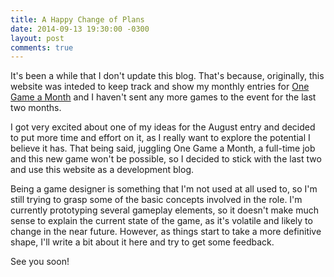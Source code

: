 ```yaml
---
title: A Happy Change of Plans
date: 2014-09-13 19:30:00 -0300
layout: post
comments: true
---
```

It's been a while that I don't update this blog. That's because, originally, this website was inteded 
to keep track and show my monthly entries for [One Game a Month](http://www.onegameamonth.com/) and I
haven't sent any more games to the event for the last two months.

I got very excited about one of my ideas for the August entry and decided to put more time and effort
on it, as I really want to explore the potential I believe it has. That being said, juggling One Game
a Month, a full-time job and this new game won't be possible, so I decided to stick with the last two
and use this website as a development blog.

Being a game designer is something that I'm not used at all used to, so I'm still trying to grasp
some of the basic concepts involved in the role. I'm currently prototyping several gameplay elements,
so it doesn't make much sense to explain the current state of the game, as it's volatile and likely to
change in the near future. However, as things start to take a more definitive shape, I'll write a bit
about it here and try to get some feedback.

See you soon!
